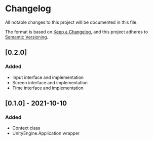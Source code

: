 # Changelog
All notable changes to this project will be documented in this file.

The format is based on [Keep a Changelog](https://keepachangelog.com/en/1.0.0/),
and this project adheres to [Semantic Versioning](https://semver.org/spec/v2.0.0.html).

## [0.2.0]
### Added
- Input interface and implementation
- Screen interface and implementation
- Time interface and implementation

## [0.1.0] - 2021-10-10
### Added
- Context class
- UnityEngine.Application wrapper